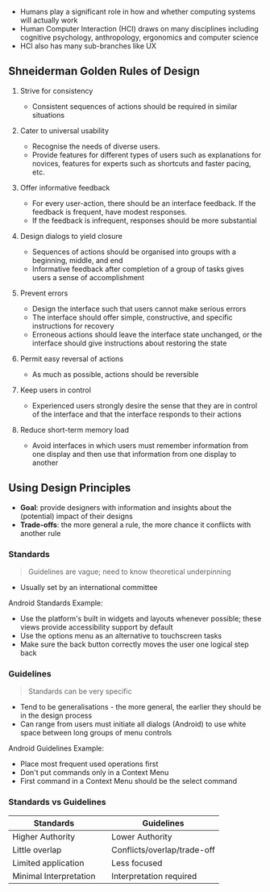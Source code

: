 - Humans play a significant role in how and whether computing systems will actually work
- Human Computer Interaction (HCI) draws on many disciplines including cognitive psychology, anthropology, ergonomics and computer science
- HCI also has many sub-branches like UX

## Shneiderman Golden Rules of Design

1. Strive for consistency
	- Consistent sequences of actions should be required in similar situations

2. Cater to universal usability
	- Recognise the needs of diverse users. 
	- Provide features for different types of users such as explanations for novices, features for experts such as shortcuts and faster pacing, etc.

3. Offer informative feedback
	- For every user-action, there should be an interface feedback. If the feedback is frequent, have modest responses. 
	- If the feedback is infrequent, responses should be more substantial

4. Design dialogs to yield closure
	- Sequences of actions should be organised into groups with a beginning, middle, and end
	- Informative feedback after completion of a group of tasks gives users a sense of accomplishment

5. Prevent errors
	- Design the interface such that users cannot make serious errors
	- The interface should offer simple, constructive, and specific instructions for recovery
	- Erroneous actions should leave the interface state unchanged, or the interface should give instructions about restoring the state

6. Permit easy reversal of actions
	- As much as possible, actions should be reversible

7. Keep users in control
	- Experienced users strongly desire the sense that they are in control of the interface and that the interface responds to their actions

8. Reduce short-term memory load
	- Avoid interfaces in which users must remember information from one display and then use that information from one display to another

## Using Design Principles

- **Goal**: provide designers with information and insights about the (potential) impact of their designs
- **Trade-offs**: the more general a rule, the more chance it conflicts with another rule

### Standards

> Guidelines are vague; need to know theoretical underpinning

- Usually set by an international committee

Android Standards Example:
- Use the platform's built in widgets and layouts whenever possible; these views provide accessibility support by default
- Use the options menu as an alternative to touchscreen tasks
- Make sure the back button correctly moves the user one logical step back

### Guidelines

> Standards can be very specific

- Tend to be generalisations - the more general, the earlier they should be in the design process
- Can range from users must initiate all dialogs (Android) to use white space between long groups of menu controls

Android Guidelines Example:
- Place most frequent used operations first
- Don't put commands only in a Context Menu
- First command in a Context Menu should be the select command

### Standards vs Guidelines
| Standards              |     | Guidelines                  |
| ---------------------- | --- | --------------------------- |
| Higher Authority       |     | Lower Authority             |
| Little overlap         |     | Conflicts/overlap/trade-off |
| Limited application    |     | Less focused                |
| Minimal Interpretation |     | Interpretation required     |

